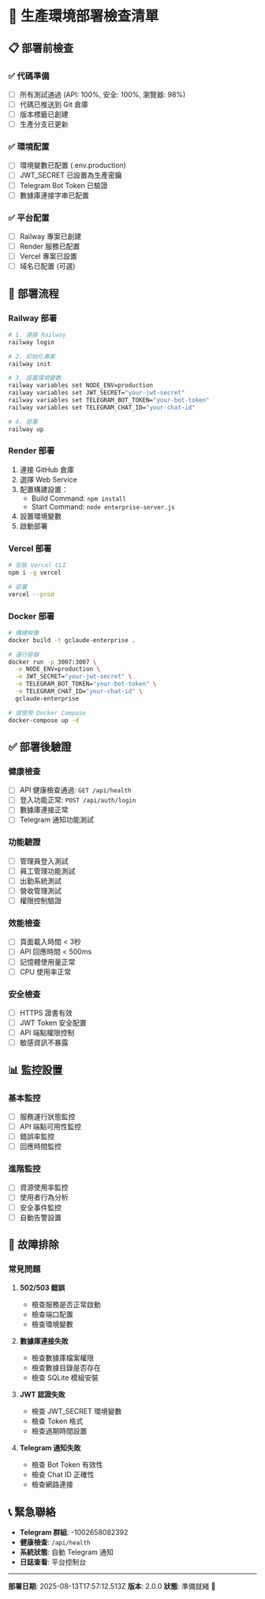 # 🚀 生產環境部署檢查清單

## 📋 部署前檢查

### ✅ 代碼準備
- [ ] 所有測試通過 (API: 100%, 安全: 100%, 瀏覽器: 98%)
- [ ] 代碼已推送到 Git 倉庫
- [ ] 版本標籤已創建
- [ ] 生產分支已更新

### ✅ 環境配置
- [ ] 環境變數已配置 (.env.production)
- [ ] JWT_SECRET 已設置為生產密鑰
- [ ] Telegram Bot Token 已驗證
- [ ] 數據庫連接字串已配置

### ✅ 平台配置
- [ ] Railway 專案已創建
- [ ] Render 服務已配置
- [ ] Vercel 專案已設置
- [ ] 域名已配置 (可選)

## 🚀 部署流程

### Railway 部署
```bash
# 1. 連接 Railway
railway login

# 2. 初始化專案
railway init

# 3. 設置環境變數
railway variables set NODE_ENV=production
railway variables set JWT_SECRET="your-jwt-secret"
railway variables set TELEGRAM_BOT_TOKEN="your-bot-token"
railway variables set TELEGRAM_CHAT_ID="your-chat-id"

# 4. 部署
railway up
```

### Render 部署
1. 連接 GitHub 倉庫
2. 選擇 Web Service
3. 配置構建設置：
   - Build Command: `npm install`
   - Start Command: `node enterprise-server.js`
4. 設置環境變數
5. 啟動部署

### Vercel 部署
```bash
# 安裝 Vercel CLI
npm i -g vercel

# 部署
vercel --prod
```

### Docker 部署
```bash
# 構建映像
docker build -t gclaude-enterprise .

# 運行容器
docker run -p 3007:3007 \
  -e NODE_ENV=production \
  -e JWT_SECRET="your-jwt-secret" \
  -e TELEGRAM_BOT_TOKEN="your-bot-token" \
  -e TELEGRAM_CHAT_ID="your-chat-id" \
  gclaude-enterprise

# 或使用 Docker Compose
docker-compose up -d
```

## ✅ 部署後驗證

### 健康檢查
- [ ] API 健康檢查通過: `GET /api/health`
- [ ] 登入功能正常: `POST /api/auth/login`
- [ ] 數據庫連接正常
- [ ] Telegram 通知功能測試

### 功能驗證
- [ ] 管理員登入測試
- [ ] 員工管理功能測試
- [ ] 出勤系統測試
- [ ] 營收管理測試
- [ ] 權限控制驗證

### 效能檢查
- [ ] 頁面載入時間 < 3秒
- [ ] API 回應時間 < 500ms
- [ ] 記憶體使用量正常
- [ ] CPU 使用率正常

### 安全檢查
- [ ] HTTPS 證書有效
- [ ] JWT Token 安全配置
- [ ] API 端點權限控制
- [ ] 敏感資訊不暴露

## 📊 監控設置

### 基本監控
- [ ] 服務運行狀態監控
- [ ] API 端點可用性監控
- [ ] 錯誤率監控
- [ ] 回應時間監控

### 進階監控
- [ ] 資源使用率監控
- [ ] 使用者行為分析
- [ ] 安全事件監控
- [ ] 自動告警設置

## 🚨 故障排除

### 常見問題
1. **502/503 錯誤**
   - 檢查服務是否正常啟動
   - 檢查端口配置
   - 檢查環境變數

2. **數據庫連接失敗**
   - 檢查數據庫檔案權限
   - 檢查數據目錄是否存在
   - 檢查 SQLite 模組安裝

3. **JWT 認證失敗**
   - 檢查 JWT_SECRET 環境變數
   - 檢查 Token 格式
   - 檢查過期時間設置

4. **Telegram 通知失敗**
   - 檢查 Bot Token 有效性
   - 檢查 Chat ID 正確性
   - 檢查網路連接

## 📞 緊急聯絡

- **Telegram 群組**: -1002658082392
- **健康檢查**: `/api/health`
- **系統狀態**: 自動 Telegram 通知
- **日誌查看**: 平台控制台

---

**部署日期**: 2025-08-13T17:57:12.513Z
**版本**: 2.0.0
**狀態**: 準備就緒 🚀
